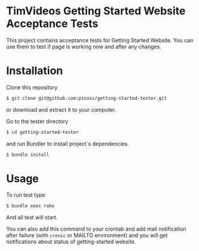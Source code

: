 TimVideos Getting Started Website Acceptance Tests
=====================

This project contains acceptance tests for Getting Started Website. You can use them to test if page is working now and after any changes.

# Installation

Clone this repository

```bash
$ git clone git@github.com:pinoss/getting-started-tester.git
```

or download and extract it to your computer. 

Go to the tester directory

```bash
$ cd getting-started-tester
```

and run Bundler to install project`s dependencies

```bash
$ bundle install
```

# Usage

To run test type

```bash
$ bundle exec rake
```

And all test will start.

You can also add this command to your crontab and add mail notification after failure (with `cronic` or MAILTO environment) and you will get notifications about status of getting-started website. 
